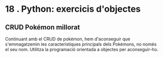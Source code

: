 18 . Python: exercicis d'objectes
==========================

CRUD Pokémon millorat
---------

Continuant amb el CRUD de pokémon, hem d'aconseguir que s'emmagatzemin les característiques principals dels Pokémons, no només el seu nom. Utilitza la programació orientada a objectes per aconseguir-ho.